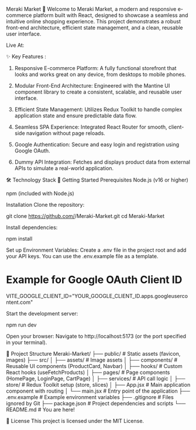 Meraki Market 🛒
Welcome to Meraki Market, a modern and responsive e-commerce platform built with React, designed to showcase a seamless and intuitive online shopping experience. This project demonstrates a robust front-end architecture, efficient state management, and a clean, reusable user interface.

Live At: 

✨ Key Features :
1) Responsive E-commerce Platform: A fully functional storefront that looks and works great on any device, from desktops to mobile phones.

2) Modular Front-End Architecture: Engineered with the Mantine UI component library to create a consistent, scalable, and reusable user interface.

3) Efficient State Management: Utilizes Redux Toolkit to handle complex application state and ensure predictable data flow.

4) Seamless SPA Experience: Integrated React Router for smooth, client-side navigation without page reloads.

5) Google Authentication: Secure and easy login and registration using Google OAuth.

6) Dummy API Integration: Fetches and displays product data from external APIs to simulate a real-world application.

🛠️ Technology Stack
🚀 Getting Started
Prerequisites
Node.js (v16 or higher)

npm (included with Node.js)

Installation
Clone the repository:

git clone https://github.com/<your-username>/Meraki-Market.git
cd Meraki-Market

Install dependencies:

npm install

Set up Environment Variables:
Create a .env file in the project root and add your API keys. You can use the .env.example file as a template.

# Example for Google OAuth Client ID
VITE_GOOGLE_CLIENT_ID="YOUR_GOOGLE_CLIENT_ID.apps.googleusercontent.com"

Start the development server:

npm run dev

Open your browser:
Navigate to http://localhost:5173 (or the port specified in your terminal).

📂 Project Structure
Meraki-Market/
├── public/                # Static assets (favicon, images)
├── src/
│   ├── assets/            # Image assets
│   ├── components/        # Reusable UI components (ProductCard, Navbar)
│   ├── hooks/             # Custom React hooks (useFetchProducts)
│   ├── pages/             # Page components (HomePage, LoginPage, CartPage)
│   ├── services/          # API call logic
│   ├── store/             # Redux Toolkit setup (store, slices)
│   ├── App.jsx            # Main application component with routing
│   └── main.jsx           # Entry point of the application
├── .env.example           # Example environment variables
├── .gitignore             # Files ignored by Git
├── package.json           # Project dependencies and scripts
└── README.md              # You are here!

📜 License
This project is licensed under the MIT License.
